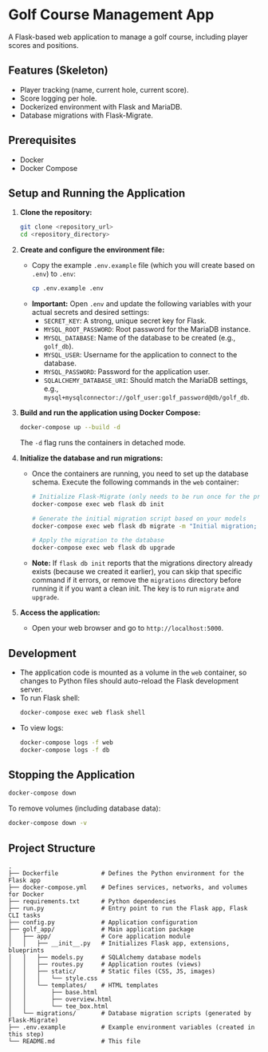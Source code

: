 # Golf Course Management App

A Flask-based web application to manage a golf course, including player scores and positions.

## Features (Skeleton)
- Player tracking (name, current hole, current score).
- Score logging per hole.
- Dockerized environment with Flask and MariaDB.
- Database migrations with Flask-Migrate.

## Prerequisites
- Docker
- Docker Compose

## Setup and Running the Application

1.  **Clone the repository:**
    ```bash
    git clone <repository_url>
    cd <repository_directory>
    ```

2.  **Create and configure the environment file:**
    - Copy the example `.env.example` file (which you will create based on `.env`) to `.env`:
      ```bash
      cp .env.example .env
      ```
    - **Important:** Open `.env` and update the following variables with your actual secrets and desired settings:
        - `SECRET_KEY`: A strong, unique secret key for Flask.
        - `MYSQL_ROOT_PASSWORD`: Root password for the MariaDB instance.
        - `MYSQL_DATABASE`: Name of the database to be created (e.g., `golf_db`).
        - `MYSQL_USER`: Username for the application to connect to the database.
        - `MYSQL_PASSWORD`: Password for the application user.
        - `SQLALCHEMY_DATABASE_URI`: Should match the MariaDB settings, e.g., `mysql+mysqlconnector://golf_user:golf_password@db/golf_db`.

3.  **Build and run the application using Docker Compose:**
    ```bash
    docker-compose up --build -d
    ```
    The `-d` flag runs the containers in detached mode.

4.  **Initialize the database and run migrations:**
    - Once the containers are running, you need to set up the database schema. Execute the following commands in the `web` container:
      ```bash
      # Initialize Flask-Migrate (only needs to be run once for the project)
      docker-compose exec web flask db init

      # Generate the initial migration script based on your models
      docker-compose exec web flask db migrate -m "Initial migration; create player and score_log tables."

      # Apply the migration to the database
      docker-compose exec web flask db upgrade
      ```
    - **Note:** If `flask db init` reports that the migrations directory already exists (because we created it earlier), you can skip that specific command if it errors, or remove the `migrations` directory before running it if you want a clean init. The key is to run `migrate` and `upgrade`.

5.  **Access the application:**
    - Open your web browser and go to `http://localhost:5000`.

## Development

-   The application code is mounted as a volume in the `web` container, so changes to Python files should auto-reload the Flask development server.
-   To run Flask shell:
    ```bash
    docker-compose exec web flask shell
    ```
-   To view logs:
    ```bash
    docker-compose logs -f web
    docker-compose logs -f db
    ```

## Stopping the Application
```bash
docker-compose down
```
To remove volumes (including database data):
```bash
docker-compose down -v
```

## Project Structure
```
.
├── Dockerfile            # Defines the Python environment for the Flask app
├── docker-compose.yml    # Defines services, networks, and volumes for Docker
├── requirements.txt      # Python dependencies
├── run.py                # Entry point to run the Flask app, Flask CLI tasks
├── config.py             # Application configuration
├── golf_app/             # Main application package
│   ├── app/              # Core application module
│   │   ├── __init__.py   # Initializes Flask app, extensions, blueprints
│   │   ├── models.py     # SQLAlchemy database models
│   │   ├── routes.py     # Application routes (views)
│   │   ├── static/       # Static files (CSS, JS, images)
│   │   │   └── style.css
│   │   └── templates/    # HTML templates
│   │       ├── base.html
│   │       ├── overview.html
│   │       └── tee_box.html
│   └── migrations/       # Database migration scripts (generated by Flask-Migrate)
├── .env.example          # Example environment variables (created in this step)
└── README.md             # This file
```

